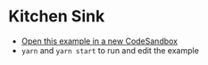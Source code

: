 # Kitchen Sink

- [Open this example in a new CodeSandbox](https://codesandbox.io/s/github/tannerlinsley/react-table/tree/v7/examples/kitchen-sink-controlled)
- `yarn` and `yarn start` to run and edit the example

